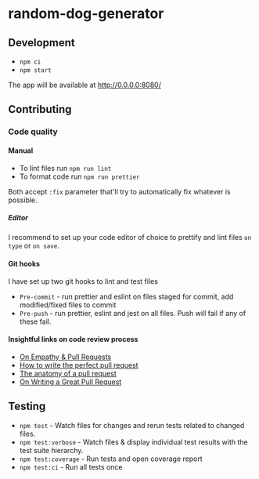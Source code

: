 # random-dog-generator

## Development

* `npm ci`
* `npm start`

The app will be available at http://0.0.0.0:8080/

## Contributing
### Code quality
#### Manual

* To lint files run `npm run lint`
* To format code run `npm run prettier`

Both accept `:fix` parameter that'll try to automatically fix whatever is possible.

##### Editor

I recommend to set up your code editor of choice to prettify and lint files `on type` or `on save`.

#### Git hooks
I have set up two git hooks to lint and test files

* `Pre-commit` - run prettier and eslint on files staged for commit, add modified/fixed files to commit
* `Pre-push` - run prettier, eslint and jest on all files. Push will fail if any of these fail.

#### Insightful links on code review process
 - [On Empathy & Pull Requests](https://slack.engineering/on-empathy-pull-requests-979e4257d158)
 - [How to write the perfect pull request](https://github.blog/2015-01-21-how-to-write-the-perfect-pull-request/)
 - [The anatomy of a pull request](https://medium.com/@hugooodias/the-anatomy-of-a-perfect-pull-request-567382bb6067)
 - [On Writing a Great Pull Request](https://blog.codeminer42.com/on-writing-a-great-pull-request-37c60ce6f31d)

## Testing

* `npm test` - Watch files for changes and rerun tests related to changed files.
* `npm test:verbose` - Watch files & display individual test results with the test suite hierarchy.
* `npm test:coverage` - Run tests and open coverage report
* `npm test:ci` - Run all tests once
